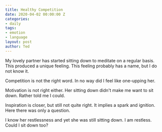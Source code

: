 ```yaml
---
title: Healthy Competition
date: 2020-04-02 00:00:00 Z
categories:
- daily
tags:
- emotion
- language
layout: post
author: Ted
---
```


My lovely partner has started sitting down to meditate on a regular basis. This produced a unique feeling. This feeling probably has a name, but I do not know it.

Competition is not the right word. In no way did I feel like one-upping her.

Motivation is not right either. Her sitting down didn't make me want to sit down. Rather told me I could.

Inspiration is closer, but still not quite right. It implies a spark and ignition. Here there was only a question.

I know her restlessness and yet she was still sitting down. I am restless. Could I sit down too? 

